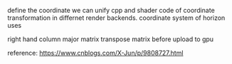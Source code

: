 define the coordinate we can unify cpp and shader code of coordinate transformation in differnet render backends.
coordinate system of horizon uses

right hand
column major matrix
transpose matrix before upload to gpu

reference: 
https://www.cnblogs.com/X-Jun/p/9808727.html